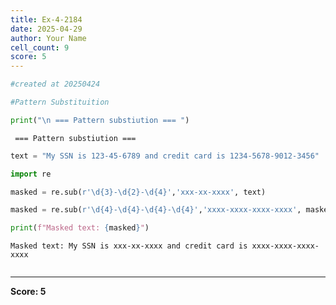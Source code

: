 ```yaml
---
title: Ex-4-2184
date: 2025-04-29
author: Your Name
cell_count: 9
score: 5
---
```


```python
#created at 20250424
```


```python
#Pattern Substituition
```


```python
print("\n === Pattern substiution === ")
```

    
     === Pattern substiution === 



```python
text = "My SSN is 123-45-6789 and credit card is 1234-5678-9012-3456"
```


```python
import re
```


```python
masked = re.sub(r'\d{3}-\d{2}-\d{4}','xxx-xx-xxxx', text)
```


```python
masked = re.sub(r'\d{4}-\d{4}-\d{4}-\d{4}','xxxx-xxxx-xxxx-xxxx', masked)
```


```python
print(f"Masked text: {masked}")
```

    Masked text: My SSN is xxx-xx-xxxx and credit card is xxxx-xxxx-xxxx-xxxx



```python

```


---
**Score: 5**